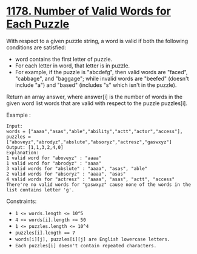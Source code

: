 # [1178. Number of Valid Words for Each Puzzle](https://leetcode.com/problems/number-of-valid-words-for-each-puzzle/)

With respect to a given puzzle string, a word is valid if both the following conditions are satisfied:

- word contains the first letter of puzzle.
- For each letter in word, that letter is in puzzle.
- For example, if the puzzle is "abcdefg", then valid words are "faced", "cabbage", and "baggage"; while invalid words are "beefed" (doesn't include "a") and "based" (includes "s" which isn't in the puzzle).

Return an array answer, where answer[i] is the number of words in the given word list words that are valid with respect to the puzzle puzzles[i].

Example :

```text
Input:
words = ["aaaa","asas","able","ability","actt","actor","access"],
puzzles = ["aboveyz","abrodyz","abslute","absoryz","actresz","gaswxyz"]
Output: [1,1,3,2,4,0]
Explanation:
1 valid word for "aboveyz" : "aaaa"
1 valid word for "abrodyz" : "aaaa"
3 valid words for "abslute" : "aaaa", "asas", "able"
2 valid words for "absoryz" : "aaaa", "asas"
4 valid words for "actresz" : "aaaa", "asas", "actt", "access"
There're no valid words for "gaswxyz" cause none of the words in the list contains letter 'g'.
```

Constraints:

- `1 <= words.length <= 10^5`
- `4 <= words[i].length <= 50`
- `1 <= puzzles.length <= 10^4`
- `puzzles[i].length == 7`
- `words[i][j], puzzles[i][j] are English lowercase letters.`
- `Each puzzles[i] doesn't contain repeated characters.`
